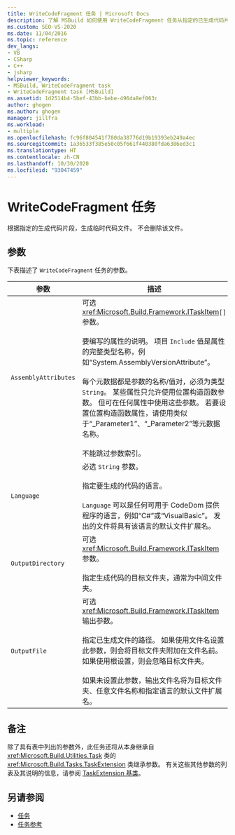 ```yaml
---
title: WriteCodeFragment 任务 | Microsoft Docs
description: 了解 MSBuild 如何使用 WriteCodeFragment 任务从指定的已生成代码片段生成临时代码文件。
ms.custom: SEO-VS-2020
ms.date: 11/04/2016
ms.topic: reference
dev_langs:
- VB
- CSharp
- C++
- jsharp
helpviewer_keywords:
- MSBuild, WriteCodeFragment task
- WriteCodeFragment task [MSBuild]
ms.assetid: 1d2514b4-5bef-43bb-bebe-496da8ef063c
author: ghogen
ms.author: ghogen
manager: jillfra
ms.workload:
- multiple
ms.openlocfilehash: fc96f804541f780da38776d19b19393eb249a4ec
ms.sourcegitcommit: 1a36533f385e50c05f661f440380fda6386ed3c1
ms.translationtype: HT
ms.contentlocale: zh-CN
ms.lasthandoff: 10/30/2020
ms.locfileid: "93047459"
---
```

# <a name="writecodefragment-task"></a>WriteCodeFragment 任务

根据指定的生成代码片段，生成临时代码文件。 不会删除该文件。

## <a name="parameters"></a>参数

 下表描述了 `WriteCodeFragment` 任务的参数。

|参数|描述|
|---------------|-----------------|
|`AssemblyAttributes`|可选 <xref:Microsoft.Build.Framework.ITaskItem>`[]` 参数。<br /><br /> 要编写的属性的说明。 项目 `Include` 值是属性的完整类型名称，例如“System.AssemblyVersionAttribute”。<br /><br /> 每个元数据都是参数的名称/值对，必须为类型 `String`。 某些属性只允许使用位置构造函数参数。 但可在任何属性中使用这些参数。 若要设置位置构造函数属性，请使用类似于“_Parameter1”、“_Parameter2”等元数据名称。<br /><br /> 不能跳过参数索引。|
|`Language`|必选 `String` 参数。<br /><br /> 指定要生成的代码的语言。<br /><br /> `Language` 可以是任何可用于 CodeDom 提供程序的语言，例如“C#”或“VisualBasic”。 发出的文件将具有该语言的默认文件扩展名。|
|`OutputDirectory`|可选 <xref:Microsoft.Build.Framework.ITaskItem> 参数。<br /><br /> 指定生成代码的目标文件夹，通常为中间文件夹。|
|`OutputFile`|可选 <xref:Microsoft.Build.Framework.ITaskItem> 输出参数。<br /><br /> 指定已生成文件的路径。 如果使用文件名设置此参数，则会将目标文件夹附加在文件名前。 如果使用根设置，则会忽略目标文件夹。<br /><br /> 如果未设置此参数，输出文件名将为目标文件夹、任意文件名称和指定语言的默认文件扩展名。|

## <a name="remarks"></a>备注

 除了具有表中列出的参数外，此任务还将从本身继承自 <xref:Microsoft.Build.Utilities.Task> 类的 <xref:Microsoft.Build.Tasks.TaskExtension> 类继承参数。 有关这些其他参数的列表及其说明的信息，请参阅 [TaskExtension 基类](../msbuild/taskextension-base-class.md)。

## <a name="see-also"></a>另请参阅

- [任务](../msbuild/msbuild-tasks.md)
- [任务参考](../msbuild/msbuild-task-reference.md)
